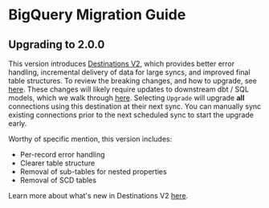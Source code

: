 # BigQuery Migration Guide

## Upgrading to 2.0.0

This version introduces [Destinations V2](/platform/release_notes/upgrading_to_destinations_v2/#what-is-destinations-v2), which provides better error handling, incremental delivery of data for large syncs, and improved final table structures. To review the breaking changes, and how to upgrade, see [here](/platform/release_notes/upgrading_to_destinations_v2/#quick-start-to-upgrading). These changes will likely require updates to downstream dbt / SQL models, which we walk through [here](/platform/release_notes/upgrading_to_destinations_v2/#updating-downstream-transformations). Selecting `Upgrade` will upgrade **all** connections using this destination at their next sync. You can manually sync existing connections prior to the next scheduled sync to start the upgrade early.

Worthy of specific mention, this version includes:

- Per-record error handling
- Clearer table structure
- Removal of sub-tables for nested properties
- Removal of SCD tables

Learn more about what's new in Destinations V2 [here](/platform/using-airbyte/core-concepts/typing-deduping).
